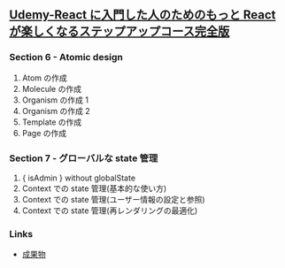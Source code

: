 ## [Udemy-React に入門した人のためのもっと React が楽しくなるステップアップコース完全版](https://www.udemy.com/course/react_stepup/learn/lecture/24823454#overview)

### Section 6 - Atomic design

1. Atom の作成
2. Molecule の作成
3. Organism の作成 1
4. Organism の作成 2
5. Template の作成
6. Page の作成

### Section 7 - グローバルな state 管理

1. { isAdmin } without globalState
2. Context での state 管理(基本的な使い方)
3. Context での state 管理(ユーザー情報の設定と参照)
4. Context での state 管理(再レンダリングの最適化)

### Links

- [成果物](https://ui3jgm.csb.app/)
